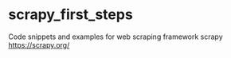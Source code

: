 # scrapy_first_steps
Code snippets and examples for web scraping framework scrapy
https://scrapy.org/

